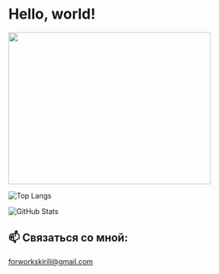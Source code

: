# Hello, world!

<img src="https://media1.giphy.com/media/v1.Y2lkPTc5MGI3NjExb3gxYmhucHMycjc1a2w3Zmp2eGs2eGNjbWlycG45cGtnNGRzYW1haiZlcD12MV9pbnRlcm5hbF9naWZfYnlfaWQmY3Q9Zw/QDjpIL6oNCVZ4qzGs7/giphy.webp" width="400" height="300"/>


![Top Langs](https://github-readme-stats.vercel.app/api/top-langs/?username=fckngawsm&layout=compact&hide_title=true&theme=radical)

![GitHub Stats](https://github-readme-stats.vercel.app/api?username=fckngawsm&show_icons=true&theme=radical)

## 📫 Связаться со мной:
[forworkskirill@gmail.com](mailto:forworkskirill@gmail.com)
